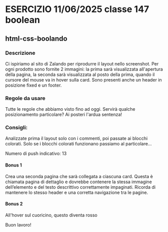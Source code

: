 # ESERCIZIO 11/06/2025 classe 147 boolean
## html-css-boolando

### Descrizione
Ci ispiriamo al sito di Zalando per riprodurre il layout nello screenshot.
Per ogni prodotto sono fornite 2 immagini: la prima sarà visualizzata all'apertura della pagina, la seconda sarà visualizzata al posto della prima, quando il cursore del mouse va in hover sulla card.
Sono presenti anche un header in posizione fixed e un footer.

### Regole da usare
Tutte le regole che abbiamo visto fino ad oggi.
Servirà qualche posizionamento particolare? Ai posteri l'ardua sentenza!

### Consigli:
Analizzate prima il layout solo con i commenti, poi passate ai blocchi colorati.
Solo se i blocchi colorati funzionano passiamo al particolare...

Numero di push indicativo: 13

#### Bonus 1
Crea una seconda pagina che sarà collegata a ciascuna card. Questa è chiamata pagina di dettaglio e dovrebbe contenere la stessa immagine dell’elemento e del testo descrittivo correttamente impaginati. Ricorda di mantenere lo stesso header e una corretta navigazione tra le pagine.

#### Bonus 2
All'hover sul cuoricino, questo diventa rosso

Buon lavoro!